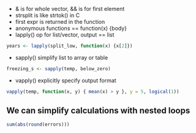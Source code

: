 - & is for whole vector, && is for first element
- strsplit is like strtok() in C
- first expr is returned in the function
- anonymous functions == function(x) {body}
- lapply() op for list/vector, output == list
```r
years <- lapply(split_low, function(x) {x[2]})
```
- sapply() simplify list to array or table
```r
freezing_s <- sapply(temp, below_zero)
```
- vapply() explicitly specify output format
```r
vapply(temp, function(x, y) { mean(x) > y }, y = 5, logical(1))
```

## We can simplify calculations with nested loops
```r
sum(abs(round(errors)))
```

